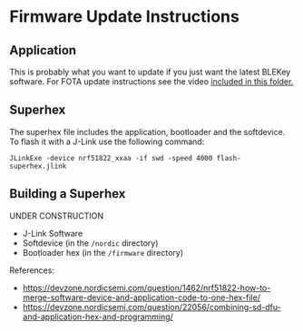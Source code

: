 Firmware Update Instructions
============================

Application
-----------

This is probably what you want to update if you just want the latest BLEKey software. For FOTA update instructions see the video [included in this folder.](fw_update.mp4)

Superhex
--------

The superhex file includes the application, bootloader and the softdevice. To flash it with a J-Link use the following command:

`JLinkExe -device nrf51822_xxaa -if swd -speed 4000 flash-superhex.jlink`

Building a Superhex
-------------------
 
 UNDER CONSTRUCTION
 
* J-Link Software
* Softdevice (in the `/nordic` directory)
* Bootloader hex (in the `/firmware` directory) 

References:
* https://devzone.nordicsemi.com/question/1462/nrf51822-how-to-merge-software-device-and-application-code-to-one-hex-file/
* https://devzone.nordicsemi.com/question/22056/combining-sd-dfu-and-application-hex-and-programming/
